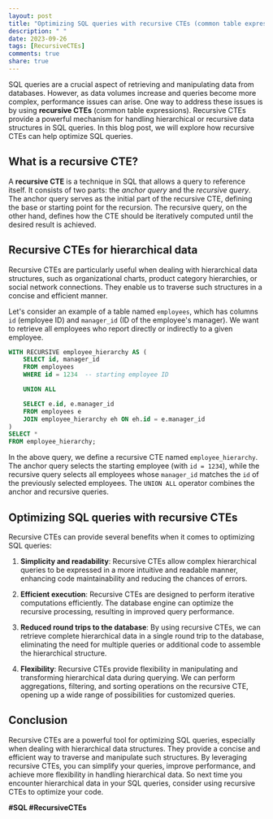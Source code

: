 ```yaml
---
layout: post
title: "Optimizing SQL queries with recursive CTEs (common table expressions)"
description: " "
date: 2023-09-26
tags: [RecursiveCTEs]
comments: true
share: true
---
```


SQL queries are a crucial aspect of retrieving and manipulating data from databases. However, as data volumes increase and queries become more complex, performance issues can arise. One way to address these issues is by using **recursive CTEs** (common table expressions). Recursive CTEs provide a powerful mechanism for handling hierarchical or recursive data structures in SQL queries. In this blog post, we will explore how recursive CTEs can help optimize SQL queries.

## What is a recursive CTE?

A **recursive CTE** is a technique in SQL that allows a query to reference itself. It consists of two parts: the *anchor query* and the *recursive query*. The anchor query serves as the initial part of the recursive CTE, defining the base or starting point for the recursion. The recursive query, on the other hand, defines how the CTE should be iteratively computed until the desired result is achieved.

## Recursive CTEs for hierarchical data

Recursive CTEs are particularly useful when dealing with hierarchical data structures, such as organizational charts, product category hierarchies, or social network connections. They enable us to traverse such structures in a concise and efficient manner.

Let's consider an example of a table named `employees`, which has columns `id` (employee ID) and `manager_id` (ID of the employee's manager). We want to retrieve all employees who report directly or indirectly to a given employee.

```sql
WITH RECURSIVE employee_hierarchy AS (
    SELECT id, manager_id
    FROM employees
    WHERE id = 1234  -- starting employee ID

    UNION ALL

    SELECT e.id, e.manager_id
    FROM employees e
    JOIN employee_hierarchy eh ON eh.id = e.manager_id
)
SELECT *
FROM employee_hierarchy;
```

In the above query, we define a recursive CTE named `employee_hierarchy`. The anchor query selects the starting employee (with `id = 1234`), while the recursive query selects all employees whose `manager_id` matches the `id` of the previously selected employees. The `UNION ALL` operator combines the anchor and recursive queries.

## Optimizing SQL queries with recursive CTEs

Recursive CTEs can provide several benefits when it comes to optimizing SQL queries:

1. **Simplicity and readability**: Recursive CTEs allow complex hierarchical queries to be expressed in a more intuitive and readable manner, enhancing code maintainability and reducing the chances of errors.

2. **Efficient execution**: Recursive CTEs are designed to perform iterative computations efficiently. The database engine can optimize the recursive processing, resulting in improved query performance.

3. **Reduced round trips to the database**: By using recursive CTEs, we can retrieve complete hierarchical data in a single round trip to the database, eliminating the need for multiple queries or additional code to assemble the hierarchical structure.

4. **Flexibility**: Recursive CTEs provide flexibility in manipulating and transforming hierarchical data during querying. We can perform aggregations, filtering, and sorting operations on the recursive CTE, opening up a wide range of possibilities for customized queries.

## Conclusion

Recursive CTEs are a powerful tool for optimizing SQL queries, especially when dealing with hierarchical data structures. They provide a concise and efficient way to traverse and manipulate such structures. By leveraging recursive CTEs, you can simplify your queries, improve performance, and achieve more flexibility in handling hierarchical data. So next time you encounter hierarchical data in your SQL queries, consider using recursive CTEs to optimize your code.

**#SQL #RecursiveCTEs**